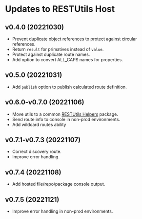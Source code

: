 # Updates to RESTUtils Host

## v0.4.0 (20221030)

* Prevent duplicate object references to protect against circular references.
* Return `result` for primatives instead of `value`.
* Protect against duplicate route names.
* Add option to convert ALL_CAPS names for properties.

## v0.5.0 (20221031)

* Add `publish` option to publish calculated route definition.

## v0.6.0-v0.7.0 (20221106)

* Move utils to a common [RESTUtils Helpers](https://www.npmjs.com/package/restutils-helpers) package.
* Send route info to console in non-prod environments.
* Add wildcard routes ability

## v0.7.1-v0.7.3 (20221107)

* Correct discovery route.  
* Improve error handling.  

## v0.7.4 (20221108)

* Add hosted file/repo/package console output.

## v0.7.5 (20221121)

* Improve error handling in non-prod environments.
